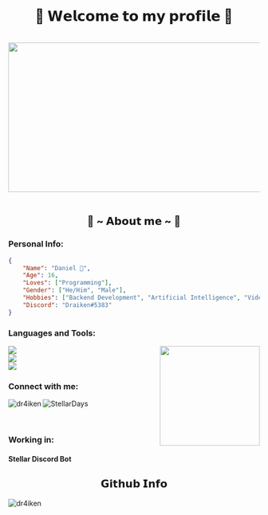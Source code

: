 <body>

<h1 align="center"> 🤍 𝗪𝗲𝗹𝗰𝗼𝗺𝗲 𝘁𝗼 𝗺𝘆 𝗽𝗿𝗼𝗳𝗶𝗹𝗲 🤍</h1>

<br>

<div align="center">
<img src="https://i.pinimg.com/originals/d9/31/ed/d931ed452892ff82b978d225c10cf628.gif" width="600" height="300">

</div>
<br>
  
<div align="left">
<h2 align="center"> 💮 ~ 𝗔𝗯𝗼𝘂𝘁 𝗺𝗲 ~ 💮 </h2>
  
<h3 align="left" >Personal Info:</h3>

```json
{
    "Name": "Daniel 💮",
    "Age": 16,
    "Loves": ["Programming"],
    "Gender": ["He/Him", "Male"],
    "Hobbies": ["Backend Development", "Artificial Intelligence", "Videogames"],
    "Discord": "Draiken#5383"
}       
```
<h3 align="left">Languages and Tools:</h3>
<img src="https://media.tenor.com/c3l5k_ri9kAAAAAd/suzuran.gif" width="200" height="200" align="right">
<p align="left">
  
<a>
<img src="https://skillicons.dev/icons?i=python,django,flask,js,nodejs,html,css"/>

<br>

<img src="https://skillicons.dev/icons?i=mongodb,bash,git,vscode,tensorflow,mysql,stackoverflow"/>
<br>
<img src="https://skillicons.dev/icons?i=discord,bots,github"/>
</a>
  
</p>
<h3 align="left">Connect with me:</h3>

<p align="left">
<a href="https://twitter.com/dr4iken" target="blank"><img align="left" src="https://skillicons.dev/icons?i=twitter" alt="dr4iken"/></a>
<a href="..." target="blank"><img align="left" src="https://skillicons.dev/icons?i=discord" alt="StellarDays"/></a><br>
<a href="..." target="blank"></a>
</p>

<br>

<h3 align="left">Working in:</h3>
<p align="left">
<h4>Stellar Discord Bot</h4>
</p>
  
</div>

<div align="left">
<h2 align="center">𝗚𝗶𝘁𝗵𝘂𝗯 𝗜𝗻𝗳𝗼</h2> 
<p ><img src="https://komarev.com/ghpvc/?username=dr4iken&style=for-the-badge&color=6ca2ff" alt="dr4iken" /> </p>  
<!-- <p><img src="https://github-readme-stats.vercel.app/api/top-langs?username=dr4iken&show_icons=true&locale=en&layout=compact" alt="dr4iken" /></p><br>
<p > <a href="https://github.com/ryo-ma/github-profile-trophy"><img src="https://github-profile-trophy.vercel.app/?username=dr4iken" alt="dr4iken" /></a> </p>
<p>&nbsp;<img src="https://github-readme-stats.vercel.app/api?username=dr4iken&show_icons=true&locale=en" alt="dr4iken" /></p>
<p><img src="https://github-readme-streak-stats.herokuapp.com/?user=dr4iken&" alt="dr4iken" /></p> -->

</div>
</body>